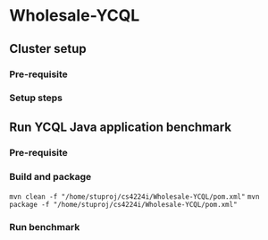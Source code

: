 # Wholesale-YCQL

## Cluster setup
### Pre-requisite

### Setup steps

## Run YCQL Java application benchmark
### Pre-requisite

### Build and package
`mvn clean -f "/home/stuproj/cs4224i/Wholesale-YCQL/pom.xml"`
`mvn package -f "/home/stuproj/cs4224i/Wholesale-YCQL/pom.xml"`

### Run benchmark
